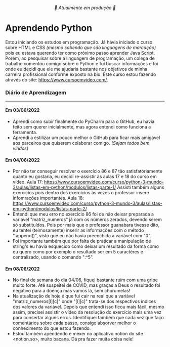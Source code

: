 <h6 align="center"> 🚧 Atualmente em produção 🚧 </h6>
<h1> Aprendendo Python </h1>

Estou iniciando os estudos em programação.
Já hávia iniciado o curso sobre HTML e CSS _(mesmo sabendo que são linguagens de marcação)_ pois eu estava querendo ter como próximo passo aprender Java Script. Porém, ao pesquisar sobre a linguagem de programação, um colega de trabalho comentou comigo sobre o Python e fui buscar informações e foi onde eu decidi que ele me ajudaria bastante nos objetivos de minha carreira profissional conforme exposto na bio.
<a> Este curso estou fazendo através do site: <https://www.cursoemvideo.com/>.</a>

<h3>Diário de Aprendizagem</h3>

---

<h4>Em 03/06/2022</h4>

* Aprendi como subir finalmente do PyCharm para o GitHub, eu havia feito sem querer inicialmente, mas agora entendi como funciona a ferramenta.
* Aprendi a estilizar um pouco melhor o GitHub para ficar mais amigável aos parceiros que quiserem colaborar comigo. _(Sejam todos bem vindos)_

<h4>Em 04/06/2022</h4>

* Por não ter conseguir resolver o exercício 86 e 87 tão satisfatóriamente quanto eu gostaria, eu decidi re-assistir às aulas 17 e 18 do curso em vídeo.
Aula 17: <https://www.cursoemvideo.com/curso/python-3-mundo-3/aulas/listas-em-python/modulos/listas-parte-1/>
Assisti também alguns exercícios pois dentro dos exercícios às vezes o professor insere infomrações importantes.
Aula 18: <https://www.cursoemvideo.com/curso/python-3-mundo-3/aulas/listas-em-python/modulos/listas-parte-2/>
* Entendi que meu erro no exercício 86 foi de não deixar preparada a variável "matriz_numeros" já com os números zerados, devendo serem só substituídos. Pois por mais que o professor guanabara tivesse dito, eu tentei (teimosamente) inserir as informações com o método ".append()", visto que eu não havia preenchida a variável com "0".
* Foi importante também que por falta de praticar a manipulação de string's eu havia esquecido como deixar um resultado da forma como eu quero como por exemplo o resultado ser em 5 caractéres e centralizado, usando o comando ":^5".

<h4>Em 08/06/2022</h4>

* No final de semana do dia 04/06, fiquei bastante ruim com uma gripe muito forte. Até suspeitei de COVID, mas graças a Deus o resultado foi negativo para a doença mas vamos lá, sem chorumelas!
* Na atualização de hoje é que fui cair na real que a variável "matriz_numeros[l][c]" onde "[l][c]" trata-se dos respectivos índices dos valores da variável. Depois que entendi isso ficou mais fácil, mesmo assim, precisei assistir o vídeo da resolução do exercício mais uma vez para consertar alguns erros. Identifiquei também que cada vez que faço comentários sobre cada passo, consigo absorver melhor o conhecimento do que estou fazendo.
* Estou também apendendo e mexer no aplicativo notion do site <notion.so>, muito bacana. Dá pra fazer muita coisa nele!
